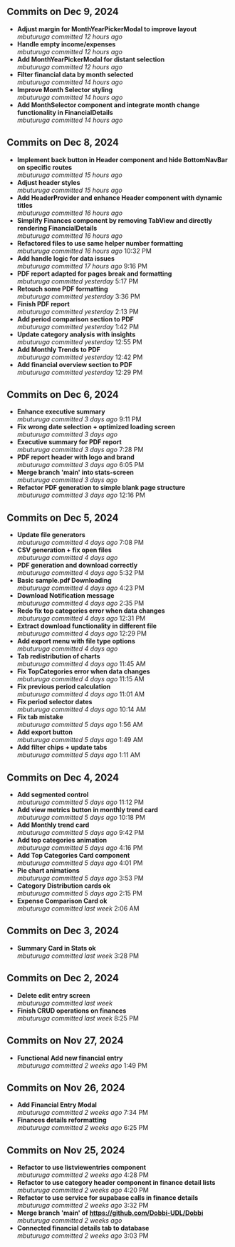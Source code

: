 ## Commits on Dec 9, 2024
- **Adjust margin for MonthYearPickerModal to improve layout**  
    _mbuturuga committed 12 hours ago_
- **Handle empty income/expenses**  
    _mbuturuga committed 12 hours ago_
- **Add MonthYearPickerModal for distant selection**  
    _mbuturuga committed 12 hours ago_
- **Filter financial data by month selected**  
    _mbuturuga committed 14 hours ago_
- **Improve Month Selector styling**  
    _mbuturuga committed 14 hours ago_
- **Add MonthSelector component and integrate month change functionality in FinancialDetails**  
    _mbuturuga committed 14 hours ago_

## Commits on Dec 8, 2024
- **Implement back button in Header component and hide BottomNavBar on specific routes**  
    _mbuturuga committed 15 hours ago_
- **Adjust header styles**  
    _mbuturuga committed 15 hours ago_
- **Add HeaderProvider and enhance Header component with dynamic titles**  
    _mbuturuga committed 16 hours ago_
- **Simplify Finances component by removing TabView and directly rendering FinancialDetails**  
    _mbuturuga committed 16 hours ago_
- **Refactored files to use same helper number formatting**  
    _mbuturuga committed 16 hours ago_ 10:32 PM
- **Add handle logic for data issues**  
    _mbuturuga committed 17 hours ago_ 9:16 PM
- **PDF report adapted for pages break and formatting**  
    _mbuturuga committed yesterday_ 5:17 PM
- **Retouch some PDF formatting**  
    _mbuturuga committed yesterday_ 3:36 PM
- **Finish PDF report**  
    _mbuturuga committed yesterday_ 2:13 PM
- **Add period comparison section to PDF**  
    _mbuturuga committed yesterday_ 1:42 PM
- **Update category analysis with insights**  
    _mbuturuga committed yesterday_ 12:55 PM
- **Add Monthly Trends to PDF**  
    _mbuturuga committed yesterday_ 12:42 PM
- **Add financial overview section to PDF**  
    _mbuturuga committed yesterday_ 12:29 PM

## Commits on Dec 6, 2024
- **Enhance executive summary**  
    _mbuturuga committed 3 days ago_ 9:11 PM
- **Fix wrong date selection + optimized loading screen**  
    _mbuturuga committed 3 days ago_
- **Executive summary for PDF report**  
    _mbuturuga committed 3 days ago_ 7:28 PM
- **PDF report header with logo and brand**  
    _mbuturuga committed 3 days ago_ 6:05 PM
- **Merge branch 'main' into stats-screen**  
    _mbuturuga committed 3 days ago_
- **Refactor PDF generation to simple blank page structure**  
    _mbuturuga committed 3 days ago_ 12:16 PM

## Commits on Dec 5, 2024
- **Update file generators**  
    _mbuturuga committed 4 days ago_ 7:08 PM
- **CSV generation + fix open files**  
    _mbuturuga committed 4 days ago_ 
- **PDF generation and download correctly**  
    _mbuturuga committed 4 days ago_ 5:32 PM
- **Basic sample.pdf Downloading**  
    _mbuturuga committed 4 days ago_ 4:23 PM
- **Download Notification message**  
    _mbuturuga committed 4 days ago_ 2:35 PM
- **Redo fix top categories error when data changes**  
    _mbuturuga committed 4 days ago_ 12:31 PM
- **Extract download functionality in different file**  
    _mbuturuga committed 4 days ago_ 12:29 PM
- **Add export menu with file type options**  
    _mbuturuga committed 4 days ago_ 
- **Tab redistribution of charts**  
    _mbuturuga committed 4 days ago_ 11:45 AM
- **Fix TopCategories error when data changes**  
    _mbuturuga committed 4 days ago_ 11:15 AM
- **Fix previous period calculation**  
    _mbuturuga committed 4 days ago_ 11:01 AM
- **Fix period selector dates**  
    _mbuturuga committed 4 days ago_ 10:14 AM
- **Fix tab mistake**  
    _mbuturuga committed 5 days ago_ 1:56 AM
- **Add export button**  
    _mbuturuga committed 5 days ago_ 1:49 AM
- **Add filter chips + update tabs**  
    _mbuturuga committed 5 days ago_ 1:11 AM

## Commits on Dec 4, 2024
- **Add segmented control**  
    _mbuturuga committed 5 days ago_ 11:12 PM
- **Add view metrics button in monthly trend card**  
    _mbuturuga committed 5 days ago_ 10:18 PM
- **Add Monthly trend card**  
    _mbuturuga committed 5 days ago_ 9:42 PM
- **Add top categories animation**  
    _mbuturuga committed 5 days ago_ 4:16 PM 
- **Add Top Categories Card component**  
    _mbuturuga committed 5 days ago_ 4:01 PM
- **Pie chart animations**  
    _mbuturuga committed 5 days ago_ 3:53 PM
- **Category Distribution cards ok**  
    _mbuturuga committed 5 days ago_ 2:15 PM
- **Expense Comparison Card ok**  
    _mbuturuga committed last week_ 2:06 AM

## Commits on Dec 3, 2024
- **Summary Card in Stats ok**  
    _mbuturuga committed last week_ 3:28 PM

## Commits on Dec 2, 2024
- **Delete edit entry screen**  
    _mbuturuga committed last week_ 
- **Finish CRUD operations on finances**  
    _mbuturuga committed last week_  8:25 PM

## Commits on Nov 27, 2024
- **Functional Add new financial entry**  
    _mbuturuga committed 2 weeks ago_ 1:49 PM

## Commits on Nov 26, 2024
- **Add Financial Entry Modal**  
    _mbuturuga committed 2 weeks ago_ 7:34 PM
- **Finances details reformatting**  
    _mbuturuga committed 2 weeks ago_ 6:25 PM

## Commits on Nov 25, 2024
- **Refactor to use listviewentries component**  
    _mbuturuga committed 2 weeks ago_ 4:28 PM
- **Refactor to use category header component in finance detail lists**  
    _mbuturuga committed 2 weeks ago_ 4:20 PM
- **Refactor to use service for supabase calls in finance details**  
    _mbuturuga committed 2 weeks ago_ 3:32 PM
- **Merge branch 'main' of https://github.com/Dobbi-UDL/Dobbi**  
    _mbuturuga committed 2 weeks ago_
- **Connected financial details tab to database**  
    _mbuturuga committed 2 weeks ago_ 3:03 PM